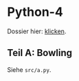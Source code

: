 # Python-4

Dossier hier: [klicken](/python-4/docs/p_python4_pan_SA.pdf).

## Teil A: Bowling

Siehe `src/a.py`.